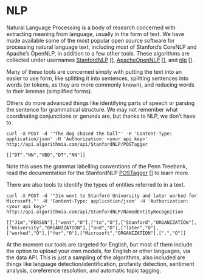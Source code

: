 # NLP

[StanfordNLP]: https://algorithmia.com/users/StanfordNLP
[ApacheOpenNLP]: https://algorithmia.com/users/ApacheOpenNLP
[nlp]: https://algorithmia.com/users/nlp

Natural Language Processing is a body of research concerned with extracting meaning from language, usually in the form of text. We have made available some of the most popular open source software for processing natural language text, including most of Stanford’s CoreNLP and Apache’s OpenNLP, in addition to a few other tools. These algorithms are collected under usernames [StanfordNLP] [], [ApacheOpenNLP] [], and [nlp] [].

Many of these tools are concerned simply with putting the text into an easier to use form, like splitting it into sentences, splitting sentences into words (or tokens, as they are more commonly known), and reducing words to their lemmas (simplified forms).


Others do more advanced things like identifying parts of speech or parsing the sentence for grammatical structure. We may not remember what coordinating conjunctions or gerunds are, but thanks to NLP, we don’t have to.

```
curl -X POST -d '"The dog chased the ball"' -H 'Content-Type: application/json' -H 'Authorization: <your api key>' http://api.algorithmia.com/api/StanfordNLP/POSTagger
```
```
[["DT","NN","VBD","DT","NN"]]
```
[POSTagger]: https://algorithmia.com/algorithms/StanfordNLP/POSTagger
Note this uses the grammar labelling conventions of the Penn Treebank, read the documentation for the StanfordNLP [POSTagger] [] to learn more.

There are also tools to identify the types of entities referred to in a text.

```
curl -X POST -d '"Jim went to Stanford University and later worked for Microsoft."' -H 'Content-Type: application/json' -H 'Authorization: <your api key>' http://api.algorithmia.com/api/StanfordNLP/NamedEntityRecognition
```
```
[["Jim","PERSON"],["went","O"],["to","O"],["Stanford","ORGANIZATION"],["University","ORGANIZATION"],["and","O"],["later","O"],["worked","O"],["for","O"],["Microsoft","ORGANIZATION"],[".","O"]]
```
At the moment our tools are targeted for English, but most of them include the option to upload your own models, for English or other languages, via the data API. This is just a sampling of the algorithms, also included are things like language detection/identification, profanity detection, sentiment analysis, coreference resolution, and automatic topic tagging. 
